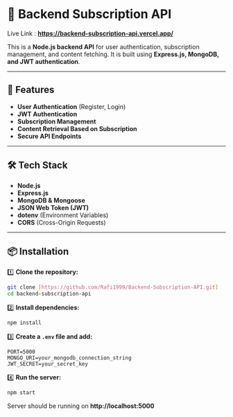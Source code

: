# 📌 Backend Subscription API
Live Link : **https://backend-subscription-api.vercel.app/**

This is a **Node.js backend API** for user authentication, subscription management, and content fetching. It is built using **Express.js, MongoDB, and JWT authentication**.

---
## 🚀 Features
- **User Authentication** (Register, Login)
- **JWT Authentication**
- **Subscription Management**
- **Content Retrieval Based on Subscription**
- **Secure API Endpoints**

---
## 🛠️ Tech Stack
- **Node.js**
- **Express.js**
- **MongoDB & Mongoose**
- **JSON Web Token (JWT)**
- **dotenv** (Environment Variables)
- **CORS** (Cross-Origin Requests)

---
## 📦 Installation

1️⃣ **Clone the repository:**
```sh
git clone [https://github.com/Rafi1999/Backend-Subscription-API.git]
cd backend-subscription-api
```

2️⃣ **Install dependencies:**
```sh
npm install
```

3️⃣ **Create a `.env` file and add:**
```env
PORT=5000
MONGO_URI=your_mongodb_connection_string
JWT_SECRET=your_secret_key
```

4️⃣ **Run the server:**
```sh
npm start
```

Server should be running on **http://localhost:5000**


